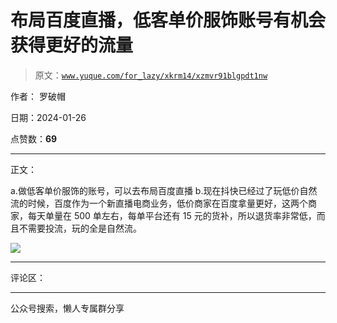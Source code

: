 # 布局百度直播，低客单价服饰账号有机会获得更好的流量

> 原文：[`www.yuque.com/for_lazy/xkrm14/xzmvr91blgpdt1nw`](https://www.yuque.com/for_lazy/xkrm14/xzmvr91blgpdt1nw)

作者： 罗破帽

日期：2024-01-26

点赞数：**69**

* * *

正文：

a.做低客单价服饰的账号，可以去布局百度直播
b.现在抖快已经过了玩低价自然流的时候，百度作为一个新直播电商业务，低价商家在百度拿量更好，这两个商家，每天单量在 500 单左右，每单平台还有 15 元的货补，所以退货率非常低，而且不需要投流，玩的全是自然流。

![](img/bedd44a693e1d5496a9eb0b6ffb1125c.png)

* * *

评论区：

* * *

公众号搜索，懒人专属群分享